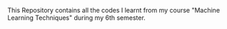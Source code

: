 This Repository contains all the codes I learnt from my course "Machine Learning Techniques" during my 6th semester.
